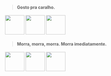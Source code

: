 > #### Gosto pra caralho.
<img src="https://cdn.jsdelivr.net/gh/devicons/devicon/icons/haskell/haskell-original.svg" width="64" height="64"/>
<img src="https://cdn.jsdelivr.net/gh/devicons/devicon/icons/vim/vim-original.svg" width="64" height="64"/>
<img src="https://raw.githubusercontent.com/PowerShell/PowerShell/master/assets/powershell_128.svg" width="64" height="64"/>

> #### Morra, morra, morra. Morra imediatamente.
<img src="https://cdn.jsdelivr.net/gh/devicons/devicon/icons/javascript/javascript-original.svg" width="64" height="64"/> 
<img src="https://cdn.jsdelivr.net/gh/devicons/devicon/icons/java/java-original.svg" width="64" height="64"/>
<img src="https://cdn.jsdelivr.net/gh/devicons/devicon/icons/bash/bash-original.svg"  width="64" height="64"/>
